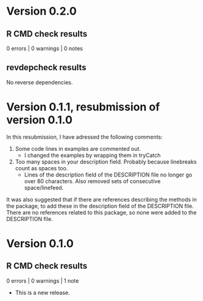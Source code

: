 # Version 0.2.0

## R CMD check results

0 errors | 0 warnings | 0 notes

## revdepcheck results

No reverse dependencies.

# Version 0.1.1, resubmission of version 0.1.0 

In this resubmission, I have adressed the following comments:

1. Some code lines in examples are commented out.
   * I changed the examples by wrapping them in tryCatch
2. Too many spaces in your description field. Probably because linebreaks count 
  as spaces too.
   * Lines of the description field of the DESCRIPTION file no longer go over 80
    characters. Also removed sets of consecutive space/linefeed.

It was also suggested that if there are references describing the methods in 
the package, to add these in the description field of the DESCRIPTION file.
There are no references related to this package, so none were added to the 
DESCRIPTION file.

# Version 0.1.0

## R CMD check results

0 errors | 0 warnings | 1 note

* This is a new release.
